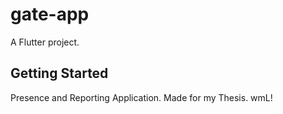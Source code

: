 # gate-app

A Flutter project.

## Getting Started

Presence and Reporting Application.
Made for my Thesis.
wmL!
